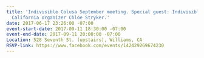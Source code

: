 ```yaml
---
title: 'Indivisible Colusa September meeting. Special guest: Indivisible Northern
  California organizer Chloe Stryker.'
date: 2017-06-17 23:26:00 -07:00
event-start-date: 2017-09-11 18:30:00 -07:00
event-end-date: 2017-09-11 20:00:00 -07:00
Location: 528 Seventh St. (upstairs), Williams, CA
RSVP-link: https://www.facebook.com/events/142429269674230
---
```


